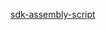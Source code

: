<!-- SDK Assembly Script -->

[sdk-assembly-script](https://raw.githubusercontent.com/blocklessnetwork/sdk-assemblyscript/refs/heads/main/README.md ':include')